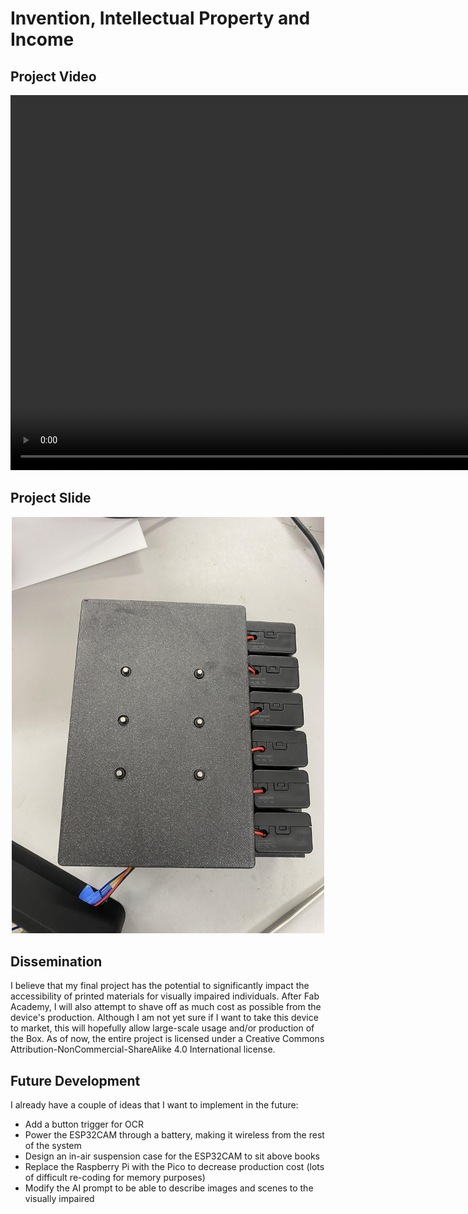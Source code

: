 # Invention, Intellectual Property and Income

## Project Video

<center>
<video width="900" height="600" controls><source src="../../../presentation.mp4" type="video/mp4" /></video>
</center>

## Project Slide

<center>
<img src="../../../presentation.png" alt="Richard Shan - Fab Academy 2024 Final Project" width="500"/>
</center>

## Dissemination

I believe that my final project has the potential to significantly impact the accessibility of printed materials for visually impaired individuals. After Fab Academy, I will also attempt to shave off as much cost as possible from the device's production. Although I am not yet sure if I want to take this device to market, this will hopefully allow large-scale usage and/or production of the Box. As of now, the entire project is licensed under a Creative Commons Attribution-NonCommercial-ShareAlike 4.0 International license.

## Future Development

I already have a couple of ideas that I want to implement in the future:

 - Add a button trigger for OCR
 - Power the ESP32CAM through a battery, making it wireless from the rest of the system
 - Design an in-air suspension case for the ESP32CAM to sit above books
 - Replace the Raspberry Pi with the Pico to decrease production cost (lots of difficult re-coding for memory purposes)
 - Modify the AI prompt to be able to describe images and scenes to the visually impaired
